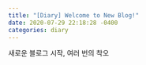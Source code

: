 ```yaml
---
title: "[Diary] Welcome to New Blog!"
date: 2020-07-29 22:18:28 -0400
categories: diary
---
```


새로운 블로그 시작, 여러 번의 착오
